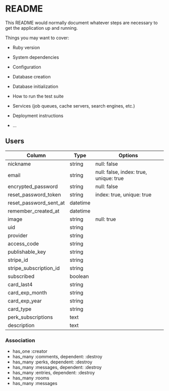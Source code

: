 # README

This README would normally document whatever steps are necessary to get the
application up and running.

Things you may want to cover:

* Ruby version

* System dependencies

* Configuration

* Database creation

* Database initialization

* How to run the test suite

* Services (job queues, cache servers, search engines, etc.)

* Deployment instructions

* ...

## Users

|Column|Type|Options|
|------|----|-------|
|nickname|string|null: false|
|email|string|null: false, index: true, unique: true|
|encrypted_password|string|null: false|
|reset_password_token|string|index: true, unique: true|
|reset_password_sent_at|datetime||
|remember_created_at|datetime||
|image|string|null: true|
|uid|string|
|provider|string|
|access_code|string|
|publishable_key|string|
|stripe_id|string|
|stripe_subscription_id|string||
|subscribed|boolean||
|card_last4|string||
|card_exp_month|string||
|card_exp_year|string||
|card_type|string||
|perk_subscriptions|text||
|description|text||


### Association

- has_one :creator
- has_many :comments, dependent: :destroy
- has_many :perks, dependent: :destroy
- has_many :messages, dependent: :destroy
- has_many :entries, dependent: :destroy
- has_many :rooms
- has_many :messages